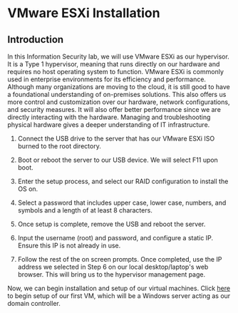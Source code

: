 # VMware ESXi Installation
## Introduction
In this Information Security lab, we will use VMware ESXi as our hypervisor. It is a Type 1 hypervisor, meaning that runs directly on our hardware and requires no host operating system to function.
VMware ESXi is commonly used in enterprise environments for its efficiency and performance. Although many organizations are moving to the cloud, it is still good to have a foundational understanding of on-premises solutions. This also offers us more control and customization over our hardware, network configurations, and security measures. It will also offer better performance since we are directly interacting with the hardware. Managing and troubleshooting physical hardware gives a deeper understanding of IT infrastructure.
1. Connect the USB drive to the server that has our VMware ESXi ISO burned to the root directory.
   
2. Boot or reboot the server to our USB device. We will select F11 upon boot.
   
3. Enter the setup process, and select our RAID configuration to install the OS on.
   
4. Select a password that includes upper case, lower case, numbers, and symbols and a length of at least 8 characters.
   
5. Once setup is complete, remove the USB and reboot the server.
    
6. Input the username (root) and password, and configure a static IP. Ensure this IP is not already in use.
    
7. Follow the rest of the on screen prompts. Once completed, use the IP address we selected in Step 6 on our local desktop/laptop's web browser. This will bring us to the hypervisor management page.

Now, we can begin installation and setup of our virtual machines. Click [here](https://github.com/akwagner1/InfoSecLab/blob/main/GettingStarted/Domain%20Controller.md) to begin setup of our first VM, which will be a Windows server acting as our domain controller.
